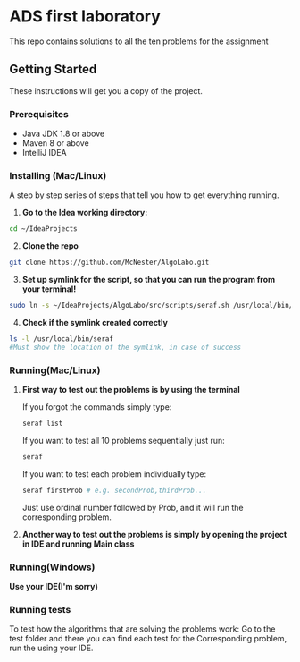 # ADS first laboratory

This repo contains solutions to all the ten problems for the assignment

## Getting Started
These instructions will get you a copy of the project.

### Prerequisites
- Java JDK 1.8 or above
- Maven 8 or above
- IntelliJ IDEA

### Installing (Mac/Linux)
A step by step series of steps that tell you how to get everything running.

1. **Go to the Idea working directory:**
```sh
cd ~/IdeaProjects
```

2. **Clone the repo**
```sh
git clone https://github.com/McNester/AlgoLabo.git
```

3. **Set up symlink for the script, so that you can run the program from your terminal!**
```sh
sudo ln -s ~/IdeaProjects/AlgoLabo/src/scripts/seraf.sh /usr/local/bin/seraf
```

4. **Check if the symlink created correctly**

```sh
ls -l /usr/local/bin/seraf
#Must show the location of the symlink, in case of success
```

### Running(Mac/Linux)
1. **First way to test out the problems is by using the terminal**

    If you forgot the commands simply type:
    ```sh
    seraf list
    ```
    If you want to test all 10 problems sequentially just run:
    ```sh
    seraf
    ```
    If you want to test each problem individually type:
    ```sh
    seraf firstProb # e.g. secondProb,thirdProb... 
    ```
    Just use ordinal number followed by Prob, and it will run the corresponding problem.
2. **Another way to test out the problems is simply by opening the project in IDE and running Main class**

### Running(Windows)

**Use your IDE(I'm sorry)**

### Running tests

To test how the algorithms that are solving the problems work:
Go to the test folder and there you can find each test for the
Corresponding problem, run the using your IDE.

